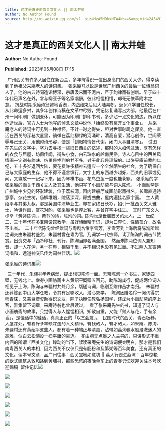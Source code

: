 ```yaml
---
title: 这才是真正的西关文化人 || 南太井蛙
author: No Author Found
source: http://mp.weixin.qq.com/s?__biz=MzA5MDkxNTA4Ng==&amp;mid=2454913607&amp;idx=1&amp;sn=d1f7282a3cb14d5c169f59d7d444bb37&amp;chksm=87a3ca26b0d44330fbf208a1f1db39da2f91083509d387ae9f028a68270ce2d27a0c840b63b2&poc_token=HJ_Do2ejHyO-wNZGG8Q1S8FdPgy1YBBEob-nUEme
---
```


# 这才是真正的西关文化人 || 南太井蛙

**Author:** No Author Found

**Published:** 2023年05月08日 17:15

  广州西关有许多人居住在新西兰，多年前得识一位出身高门的西关大少，得幸读到了他祖父采庵老人的诗词集。  张采庵可以说是世居广州西关的最后一位诗翁词人了，他的古典诗词造诣博深，宗唐汲宋而不泥古，严于韵律而有创新。早于四十年代已声名在外，常与柳亚子等名家唱酬，彼此相惺相惜，却毫无依草附木之意。 抗战时期采庵诗翁避地香港，内战结束后见大陆易帜，返乡兴学自任校长，从此命运多舛，其多年创作诗稿在文革中尽毁，凭记忆复诵写出大部。他最后在广州一间印刷厂做到退休，可能因为印刷厂排印书刊，多少沾一点文化的边，所以在他逝世后，官方人士为他写的悼念文章中说他「始终没有离开文化事业」。  从采庵老人的诗词中可见到一种襟怀，不计一时之得失，坦对世事时局之骤变。他一直活在西关的深巷大屋里，徜徉在荔红柳绿的河涌畔，清高自爱，潜心创作，世间荣辱与己无关，用他的诗形容，便是「到眼物情皆代谢，闭门人事自清寒」。  试图在先生的文字中，努力去寻找一些旧日西关的忆述，那时的人如何过活，享有怎样的衣食与居屋，坊间传闻，街头小食，白云珠水的岭南民俗，诗人心目中的西关风情画一定别有韵味。结果是找到的并不多，对于此我是理解的。以张采庵前辈的年纪，五十多岁返回大陆，要花费许多精神去适应一个全然陌生的社会，为了确保自己与大家庭的生存，他不得不谨言慎行，文字上的东西越少越好，西关的旧事或见闻，又岂敢一一记写下来。因为琴棋书画、花鸟虫鱼一度也能获罪。 张采庵的字张采庵的画关于西关文人及其生活，他只写了小画舫斋与词人陈洵。  小画舫斋是广州城中少见的环形建筑，位于荔枝湾，因内建船厅成画舫形而得名。长廊直通诗意亭，杂花生树，杨柳堆烟，院落深深，房拢曲曲，屋内遍挂名家字画。  主人黄绍平与其弟九叔，都是英国牛津毕业生，却在家终日长衫，招引一批西关文人雅士，吟诗作画，赏花对酌，张采庵也是座上客，并曾在宅中住过。  其时广东文人标举「黄诗陈词」，黄节的诗，陈洵的词。陈洵也是世居西关的文人，上一世纪二、三十年代在多宝南设馆教学，虽好诗而精于词，却为口奔忙，性情孤介，故名不出省。  二十年代陈洵曾经赠词与粤剧名伶李雪芳，李雪芳到上海后将陈洵所赠之词交由朱疆村鉴赏，朱疆村曾在粤为官，乃词学一代宗师，读了陈洵的词击节赞赏。出资交与「西冷印社」刊行，陈洵当即名满全国。  然而朱陈两位词人兼知音，却一人在沪，另一在粤，相隔千里，并不相识也没有见过面。不过两人互寄诗词唱和，远道神交已传为词林佳话。![](https://mmbiz.qpic.cn/mmbiz_jpg/PJWG74pLsMayvR1AyLpp1OwsWXJhmAMu6hEnyJ4hyVxh2jeFxNGwngJfdXCj1cuXFPwvvJjPH1NhDydQF15CRA/640?wx_fmt=jpeg)

张采庵的诗词集![](https://mmbiz.qpic.cn/mmbiz_jpg/PJWG74pLsMb6xSPAsicM98eqB42LvOA3N9OnAClnAR0UP9JZiaKPeQIvyZa3w7rIATUgeialBJNOVtLW4fj7wwzMw/640)

  三十年代，朱疆村年老病弱，提出想见陈洵一面。无奈陈洵一介书生，家徒四壁，无钱北上。幸得小画舫斋主人黄绍平慨赠五百元，助陈洵成行，促成两位词人相见于上海，陈洵与朱疆村共处月余，切磋诗词，临别互赠作品才南归。  朱疆村还荐陈到中山大学任教，令其有足够收入，潜心究学。  陈洵因赠名伶一阕词得宗师青睐，又蒙巨贾资助得识文友，除了执鞭任教弘扬国学，还成为小画舫斋的座上客，雅集留下词章，采庵诗翁也曾展读过。  看了张采庵先生的书，知道了词人与小画舫斋的故事，只觉得人与人惺惺相识，知敬自重，又能「赠人与花，手有余香」，是佳话中的佳话，真真正正的「以文会友」。  民国时代的西关，青石板巷，大屋深处，有着许多丰硕深邃的人文精神。有钱的人，有才的人，如采庵、陈洵、朱疆村还有黄绍平这些人，都有着一种端正与清嘉，沾带如荔湾春水般澄澈迷人的高雅，似白云松涛般一扫平庸的豪迈。  在由胸无点墨之人主导的，只讲形式不重内涵的所谓「西关文化」躁动的当下，读读采庵先生的诗词便会明白，那才是我们南粤西关人的本相，因为西关不仅仅只是有肠粉和及第粥等百年美食，还有真正的文化。读本号文章，品广州往事：西关宝地如意坊 || 荔人行走进荔湾：百年惊艳的欧式建筑从敦和路到黄埔村，那些恐怖的夜晚单车上的青春记忆欢迎关注本号欢迎赐稿  留住记忆![](https://mmbiz.qpic.cn/mmbiz_jpg/PJWG74pLsMb6xSPAsicM98eqB42LvOA3NvVNia2icpCICdNibCiaGYRfOKxf1JU9opuib9XTzCUxZN9QYHOvut8OdEuQ/640)

![](https://mmbiz.qpic.cn/mmbiz_jpg/PJWG74pLsMb6xSPAsicM98eqB42LvOA3N9l1G912iacsDJLm3ibJGVTC4M2CbWibX12y9xCtRZ2FxVX0Uh5xM4cL9A/640)

![](https://mmbiz.qpic.cn/mmbiz_jpg/PJWG74pLsMb6xSPAsicM98eqB42LvOA3NibU2kDwLDqORezUx5J169yrRWiabib5bHel3OkiaYDccEWSHyQEMFfsDAA/640)

![](https://mmbiz.qpic.cn/mmbiz_jpg/PJWG74pLsMb6xSPAsicM98eqB42LvOA3NPkJbWRWiaicE83J91yPXFpa33PJ9fBZaUeqfDCEia2F8eCMc8Dib0hoS9Q/640)

![](https://mmbiz.qpic.cn/mmbiz_gif/PJWG74pLsMayvR1AyLpp1OwsWXJhmAMusfs1pQabdPdhBk4997RJ6orCd8NJIkE6QtgAQLO9aEydzZrVqqk7ew/640?wx_fmt=gif&wxfrom=5&wx_lazy=1)

![](https://mmbiz.qpic.cn/mmbiz_gif/PJWG74pLsMY4kze1RswORlwIruFfBicEYeomLV8Tjs3AO8zO5OIk2usXQ2wZOicfrAxou4MXF2OLDPUcfQiafn3SA/640?wx_fmt=gif&wxfrom=5&wx_lazy=1)

![](https://mmbiz.qpic.cn/mmbiz_png/PJWG74pLsMbxzxSWsbSxWa401icEeDUWiawxAxbdgTq3LmtribGicfmgEgabFONInhdrQRwY9Y4pmxRGlAoaQAaMDA/640?wx_fmt=jpeg&wxfrom=5&wx_lazy=1&wx_co=1)



